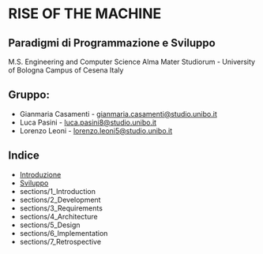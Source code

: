 # RISE OF THE MACHINE 

## Paradigmi di Programmazione e Sviluppo
M.S. Engineering and Computer Science
Alma Mater Studiorum - University of Bologna
Campus of Cesena
Italy

## Gruppo: 
- Gianmaria Casamenti - gianmaria.casamenti@studio.unibo.it 
- Luca Pasini - luca.pasini8@studio.unibo.it
- Lorenzo Leoni - lorenzo.leoni5@studio.unibo.it

## Indice
- [Introduzione](sections/1_Introduction.md)
- [Sviluppo](sections/2_Development.md)
- sections/1_Introduction
- sections/2_Development
- sections/3_Requirements
- sections/4_Architecture
- sections/5_Design
- sections/6_Implementation
- sections/7_Retrospective